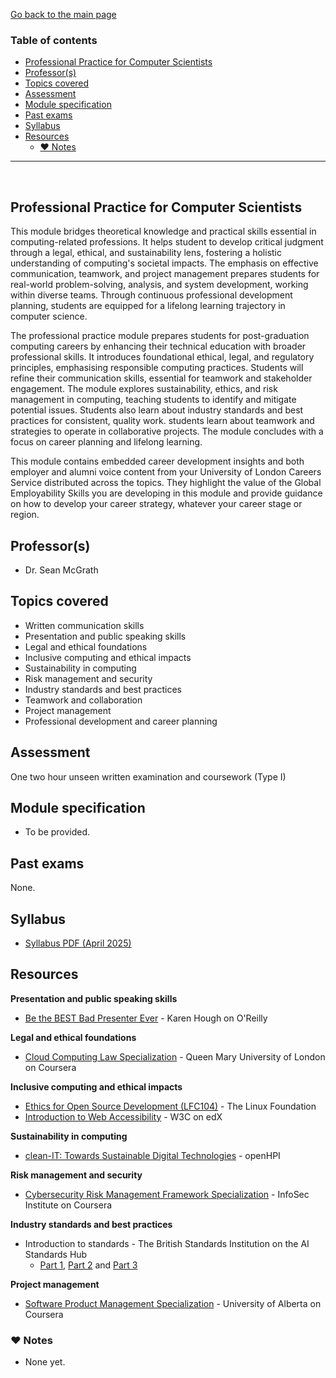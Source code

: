 [Go back to the main page](../../../README.md)

### Table of contents

- [Professional Practice for Computer Scientists](#professional-practice-for-computer-scientists)
- [Professor(s)](#professors)
- [Topics covered](#topics-covered)
- [Assessment](#assessment)
- [Module specification](#module-specification)
- [Past exams](#past-exams)
- [Syllabus](#syllabus)
- [Resources](#resources)
  - [:heart: Notes](#heart-notes)

---

<br />

## Professional Practice for Computer Scientists

This module bridges theoretical knowledge and practical skills essential in computing-related professions. It helps student to develop critical judgment through a legal, ethical, and sustainability lens, fostering a holistic understanding of computing's societal impacts. The emphasis on effective communication, teamwork, and project management prepares students for real-world problem-solving, analysis, and system development, working within diverse teams. Through continuous professional development planning, students are equipped for a lifelong learning trajectory in computer science.  

The professional practice module prepares students for post-graduation computing careers by enhancing their technical education with broader professional skills. It introduces foundational ethical, legal, and regulatory principles, emphasising responsible computing practices. Students will refine their communication skills, essential for teamwork and stakeholder engagement. The module explores sustainability, ethics, and risk management in computing, teaching students to identify and mitigate potential issues. Students also learn about industry standards and best practices for consistent, quality work. students learn about teamwork and strategies to operate in collaborative projects. The module concludes with a focus on career planning and lifelong learning.  

This module contains embedded career development insights and both employer and alumni voice content from your University of London Careers Service distributed across the topics. They highlight the value of the Global Employability Skills you are developing in this module and provide guidance on how to develop your career strategy, whatever your career stage or region.

## Professor(s)

- Dr. Sean McGrath

## Topics covered

- Written communication skills
- Presentation and public speaking skills
- Legal and ethical foundations
- Inclusive computing and ethical impacts
- Sustainability in computing
- Risk management and security
- Industry standards and best practices
- Teamwork and collaboration
- Project management
- Professional development and career planning

## Assessment

One two hour unseen written examination and coursework (Type I)

## Module specification

- To be provided.

## Past exams

None.

## Syllabus

- [Syllabus PDF (April 2025)](https://github.com/world-class/binary-assets/blob/master/modules/syllabi/Syllabus_CM2045_PPCS.md)

## Resources

**Presentation and public speaking skills**
-  [Be the BEST Bad Presenter Ever](https://learning.oreilly.com/course/be-the-best/9781491934234/) - Karen Hough on O'Reilly

**Legal and ethical foundations**
-  [Cloud Computing Law Specialization](https://www.coursera.org/specializations/cloud-computing-law) - Queen Mary University of London on Coursera

**Inclusive computing and ethical impacts**
-  [Ethics for Open Source Development (LFC104)](https://training.linuxfoundation.org/training/ethics-for-open-source-development-lfc104/) - The Linux Foundation
-  [Introduction to Web Accessibility](https://www.edx.org/learn/web-accessibility/the-world-wide-web-consortium-w3c-introduction-to-web-accessibility) - W3C on edX

**Sustainability in computing**
-  [clean-IT: Towards Sustainable Digital Technologies](https://open.hpi.de/courses/cleanit2021) - openHPI

**Risk management and security**
- [Cybersecurity Risk Management Framework Specialization](https://www.coursera.org/specializations/cybersecurity-risk-management-framework) - InfoSec Institute on Coursera

**Industry standards and best practices**
- Introduction to standards - The British Standards Institution on the AI Standards Hub
  - [Part 1](https://aistandardshub.org/training/introduction-to-standards-part-1), [Part 2](https://aistandardshub.org/training/introduction-to-standards-part-2) and [Part 3](https://aistandardshub.org/training/introduction-to-standards-part-3)

**Project management**
-  [Software Product Management Specialization](https://www.coursera.org/specializations/product-management) - University of Alberta on Coursera

### :heart: Notes

- None yet.
